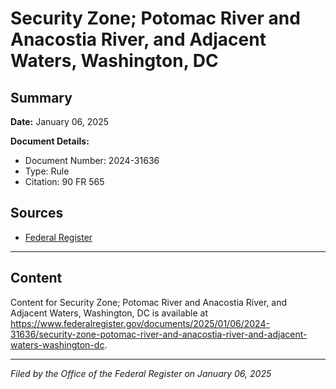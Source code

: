 # Security Zone; Potomac River and Anacostia River, and Adjacent Waters, Washington, DC

## Summary

**Date:** January 06, 2025

**Document Details:**
- Document Number: 2024-31636
- Type: Rule
- Citation: 90 FR 565

## Sources
- [Federal Register](https://www.federalregister.gov/documents/2025/01/06/2024-31636/security-zone-potomac-river-and-anacostia-river-and-adjacent-waters-washington-dc)

---

## Content

Content for Security Zone; Potomac River and Anacostia River, and Adjacent Waters, Washington, DC is available at https://www.federalregister.gov/documents/2025/01/06/2024-31636/security-zone-potomac-river-and-anacostia-river-and-adjacent-waters-washington-dc.

---

*Filed by the Office of the Federal Register on January 06, 2025*
